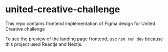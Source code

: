 # united-creative-challenge
This repo contains frontend implementation of Figma design for United Creative challenge

To see the preview of the landing page frontend, use `npm run dev` because this project used Reactjs and Nextjs.
